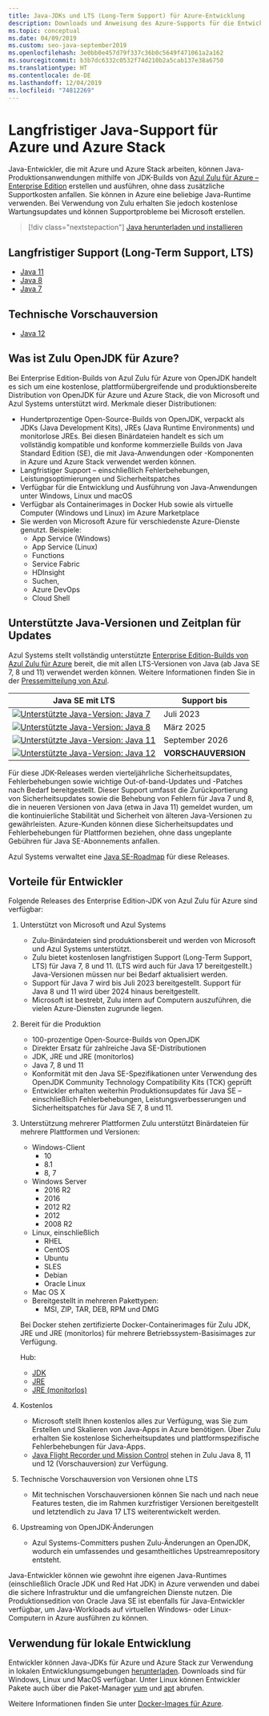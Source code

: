 ```yaml
---
title: Java-JDKs und LTS (Long-Term Support) für Azure-Entwicklung
description: Downloads und Anweisung des Azure-Supports für die Entwicklung und Ausführung von Java-Anwendungen.
ms.topic: conceptual
ms.date: 04/09/2019
ms.custom: seo-java-september2019
ms.openlocfilehash: 3e0bb0e457d79f337c36b0c5649f471061a2a162
ms.sourcegitcommit: b3b7dc6332c0532f74d210b2a5cab137e38a6750
ms.translationtype: HT
ms.contentlocale: de-DE
ms.lasthandoff: 12/04/2019
ms.locfileid: "74812269"
---
```

# <a name="java-long-term-support-for-azure-and-azure-stack"></a>Langfristiger Java-Support für Azure und Azure Stack

Java-Entwickler, die mit Azure und Azure Stack arbeiten, können Java-Produktionsanwendungen mithilfe von JDK-Builds von [Azul Zulu für Azure – Enterprise Edition](https://www.azul.com/downloads/azure-only/zulu/) erstellen und ausführen, ohne dass zusätzliche Supportkosten anfallen. Sie können in Azure eine beliebige Java-Runtime verwenden. Bei Verwendung von Zulu erhalten Sie jedoch kostenlose Wartungsupdates und können Supportprobleme bei Microsoft erstellen.

> [!div class="nextstepaction"]
> [Java herunterladen und installieren](java-jdk-install.md)

## <a name="long-term-support-lts"></a>Langfristiger Support (Long-Term Support, LTS)

* [Java 11](https://www.azul.com/downloads/azure-only/zulu/#java11)
* [Java 8](https://www.azul.com/downloads/azure-only/zulu/#java8)
* [Java 7](https://www.azul.com/downloads/azure-only/zulu/#java7)

## <a name="technical-preview"></a>Technische Vorschauversion

* [Java 12](https://www.azul.com/downloads/azure-only/zulu/#java12)

## <a name="what-is-the-zulu-openjdk-for-azure"></a>Was ist Zulu OpenJDK für Azure?

Bei Enterprise Edition-Builds von Azul Zulu für Azure von OpenJDK handelt es sich um eine kostenlose, plattformübergreifende und produktionsbereite Distribution von OpenJDK für Azure und Azure Stack, die von Microsoft und Azul Systems unterstützt wird. Merkmale dieser Distributionen:

* Hundertprozentige Open-Source-Builds von OpenJDK, verpackt als JDKs (Java Development Kits), JREs (Java Runtime Environments) und monitorlose JREs. Bei diesen Binärdateien handelt es sich um vollständig kompatible und konforme kommerzielle Builds von Java Standard Edition (SE), die mit Java-Anwendungen oder -Komponenten in Azure und Azure Stack verwendet werden können.
* Langfristiger Support – einschließlich Fehlerbehebungen, Leistungsoptimierungen und Sicherheitspatches
* Verfügbar für die Entwicklung und Ausführung von Java-Anwendungen unter Windows, Linux und macOS
* Verfügbar als Containerimages in Docker Hub sowie als virtuelle Computer (Windows und Linux) im Azure Marketplace
* Sie werden von Microsoft Azure für verschiedenste Azure-Dienste genutzt. Beispiele:
  * App Service (Windows)
  * App Service (Linux)
  * Functions
  * Service Fabric
  * HDInsight
  * Suchen,
  * Azure DevOps
  * Cloud Shell  

## <a name="supported-java-versions-and-update-schedule"></a>Unterstützte Java-Versionen und Zeitplan für Updates

Azul Systems stellt vollständig unterstützte [Enterprise Edition-Builds von Azul Zulu für Azure](https://www.azul.com/downloads/azure-only/zulu/) bereit, die mit allen LTS-Versionen von Java (ab Java SE 7, 8 und 11) verwendet werden können. Weitere Informationen finden Sie in der [Pressemitteilung von Azul](https://www.azul.com/press_release/free-java-production-support-for-microsoft-azure-azure-stack).

|Java SE mit LTS  |Support bis  |
|---------|----------|
|[![Unterstützte Java-Version: Java 7](../media/jdk/supported-java-versions-java-7.png)](https://www.azul.com/downloads/azure-only/zulu/#java7) |Juli 2023 |
|[![Unterstützte Java-Version: Java 8](../media/jdk/supported-java-versions-java-8.png)](https://www.azul.com/downloads/azure-only/zulu/#java8) |März 2025|
|[![Unterstützte Java-Version: Java 11](../media/jdk/supported-java-versions-java-11.png)](https://www.azul.com/downloads/azure-only/zulu/#java11) |September 2026|
|[![Unterstützte Java-Version: Java 12](../media/jdk/supported-java-versions-java-12.png)]() |**VORSCHAUVERSION**|

Für diese JDK-Releases werden vierteljährliche Sicherheitsupdates, Fehlerbehebungen sowie wichtige Out-of-band-Updates und -Patches nach Bedarf bereitgestellt.  Dieser Support umfasst die Zurückportierung von Sicherheitsupdates sowie die Behebung von Fehlern für Java 7 und 8, die in neueren Versionen von Java (etwa in Java 11) gemeldet wurden, um die kontinuierliche Stabilität und Sicherheit von älteren Java-Versionen zu gewährleisten.  Azure-Kunden können diese Sicherheitsupdates und Fehlerbehebungen für Plattformen beziehen, ohne dass ungeplante Gebühren für Java SE-Abonnements anfallen.

Azul Systems verwaltet eine [Java SE-Roadmap](https://www.azul.com/products/azul_support_roadmap/) für diese Releases.

## <a name="benefits-for-developers"></a>Vorteile für Entwickler

Folgende Releases des Enterprise Edition-JDK von Azul Zulu für Azure sind verfügbar:

1. Unterstützt von Microsoft und Azul Systems

   * Zulu-Binärdateien sind produktionsbereit und werden von Microsoft und Azul Systems unterstützt.
   * Zulu bietet kostenlosen langfristigen Support (Long-Term Support, LTS) für Java 7, 8 und 11. (LTS wird auch für Java 17 bereitgestellt.) Java-Versionen müssen nur bei Bedarf aktualisiert werden.
   * Support für Java 7 wird bis Juli 2023 bereitgestellt. Support für Java 8 und 11 wird über 2024 hinaus bereitgestellt.
   * Microsoft ist bestrebt, Zulu intern auf Computern auszuführen, die vielen Azure-Diensten zugrunde liegen.

2. Bereit für die Produktion

   * 100-prozentige Open-Source-Builds von OpenJDK
   * Direkter Ersatz für zahlreiche Java SE-Distributionen
   * JDK, JRE und JRE (monitorlos)
   * Java 7, 8 und 11
   * Konformität mit den Java SE-Spezifikationen unter Verwendung des OpenJDK Community Technology Compatibility Kits (TCK) geprüft
   * Entwickler erhalten weiterhin Produktionsupdates für Java SE – einschließlich Fehlerbehebungen, Leistungsverbesserungen und Sicherheitspatches für Java SE 7, 8 und 11.

3. Unterstützung mehrerer Plattformen Zulu unterstützt Binärdateien für mehrere Plattformen und Versionen:

   * Windows-Client
     * 10
     * 8.1
     * 8, 7
   * Windows Server
     * 2016 R2
     * 2016
     * 2012 R2
     * 2012
     * 2008 R2
   * Linux, einschließlich
     * RHEL
     * CentOS
     * Ubuntu
     * SLES
     * Debian
     * Oracle Linux
   * Mac OS X
   * Bereitgestellt in mehreren Pakettypen:
     * MSI, ZIP, TAR, DEB, RPM und DMG

    Bei Docker stehen zertifizierte Docker-Containerimages für Zulu JDK, JRE und JRE (monitorlos) für mehrere Betriebssystem-Basisimages zur Verfügung.

    Hub:

    * [JDK](https://hub.docker.com/_/microsoft-java-jdk)
    * [JRE](https://hub.docker.com/_/microsoft-java-jre)
    * [JRE (monitorlos)](https://hub.docker.com/_/microsoft-java-jre-headless)

4. Kostenlos

   * Microsoft stellt Ihnen kostenlos alles zur Verfügung, was Sie zum Erstellen und Skalieren von Java-Apps in Azure benötigen. Über Zulu erhalten Sie kostenlose Sicherheitsupdates und plattformspezifische Fehlerbehebungen für Java-Apps.
   * [Java Flight Recorder und Mission Control](java-jdk-flight-recorder-and-mission-control.md) stehen in Zulu Java 8, 11 und 12 (Vorschauversion) zur Verfügung.

5. Technische Vorschauversion von Versionen ohne LTS

   * Mit technischen Vorschauversionen können Sie nach und nach neue Features testen, die im Rahmen kurzfristiger Versionen bereitgestellt und letztendlich zu Java 17 LTS weiterentwickelt werden.

6. Upstreaming von OpenJDK-Änderungen

   * Azul Systems-Committers pushen Zulu-Änderungen an OpenJDK, wodurch ein umfassendes und gesamtheitliches Upstreamrepository entsteht.

Java-Entwickler können wie gewohnt ihre eigenen Java-Runtimes (einschließlich Oracle JDK und Red Hat JDK) in Azure verwenden und dabei die sichere Infrastruktur und die umfangreichen Dienste nutzen. Die Produktionsedition von Oracle Java SE ist ebenfalls für Java-Entwickler verfügbar, um Java-Workloads auf virtuellen Windows- oder Linux-Computern in Azure ausführen zu können.

## <a name="use-for-local-development"></a>Verwendung für lokale Entwicklung 

Entwickler können Java-JDKs für Azure und Azure Stack zur Verwendung in lokalen Entwicklungsumgebungen [herunterladen](https://www.azul.com/downloads/azure-only/zulu/). Downloads sind für Windows, Linux und MacOS verfügbar. Unter Linux können Entwickler Pakete auch über die Paket-Manager [yum](https://www.azul.com/downloads/azure-only/zulu/#yum-repo) und [apt](https://www.azul.com/downloads/azure-only/zulu/#apt-repo) abrufen.

Weitere Informationen finden Sie unter [Docker-Images für Azure](java-jdk-docker-images.md).